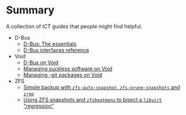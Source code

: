 # Summary

A collection of ICT guides that people might find helpful.

- D-Bus
   - [D-Bus: The essentials](./dbus.md)
   - [D-Bus interfaces reference](./dbus-reference.md)
- Void
   - [D-Bus on Void](./dbus-on-void.md)
   - [Managing suckless software on Void](./suckless.md)
   - [Managing -git packages on Void](./git-packages.md)
- ZFS
   - [Simple backup with `zfs-auto-snapshot`, `zfs-prune-snapshots` and
      `zrep`](./zfs-backup-strategies.md)
   - [Using ZFS snapshots and `zfsbootmenu` to bisect a `libvirt`
      "regression"](./libvirt-zbm-notes.md)
